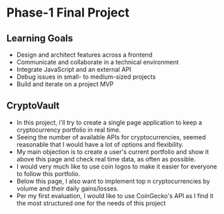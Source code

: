 # Phase-1 Final Project

## Learning Goals

- Design and architect features across a frontend
- Communicate and collaborate in a technical environment
- Integrate JavaScript and an external API
- Debug issues in small- to medium-sized projects
- Build and iterate on a project MVP

## CryptoVault

- In this project, i'll try to create a single page application to keep a cryptocurrency portfolio in real time.
- Seeing the number of available APIs for cryptocurrencies, seemed reasonable that I would have a lot of options and flexibility.
- My main objection is to create a user's current portfolio and show it above this page and check real time data, as often as possible.
- I would very much like to use coin logos to make it easier for everyone to follow this portfolio.
- Below this page, I also want to implement top n cryptocurrencies by volume and their daily gains/losses.
- Per my first evaluation, I would like to use CoinGecko's API as I find it the most structured one for the needs of this project